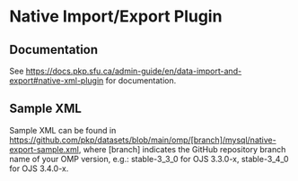 # Native Import/Export Plugin

## Documentation

See https://docs.pkp.sfu.ca/admin-guide/en/data-import-and-export#native-xml-plugin
for documentation.

## Sample XML

Sample XML can be found in https://github.com/pkp/datasets/blob/main/omp/[branch]/mysql/native-export-sample.xml,
where [branch] indicates the GitHub repository branch name of your OMP version, e.g.: stable-3_3_0 for OJS 3.3.0-x, stable-3_4_0 for OJS 3.4.0-x.
